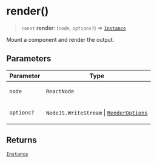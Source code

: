 # render()

> `const` **render**: (`node`, `options?`) => [`Instance`](../type-aliases/Instance.md)

Mount a component and render the output.

## Parameters

<table>
<thead>
<tr>
<th>Parameter</th>
<th>Type</th>
</tr>
</thead>
<tbody>
<tr>
<td>

`node`

</td>
<td>

`ReactNode`

</td>
</tr>
<tr>
<td>

`options?`

</td>
<td>

`NodeJS.WriteStream` \| [`RenderOptions`](../type-aliases/RenderOptions.md)

</td>
</tr>
</tbody>
</table>

## Returns

[`Instance`](../type-aliases/Instance.md)
